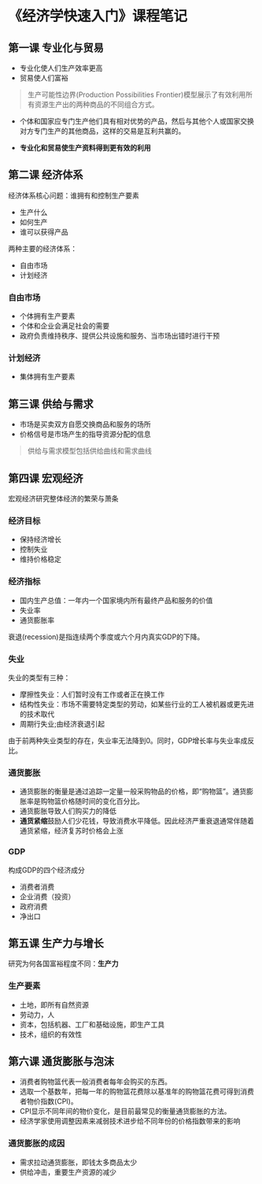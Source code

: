 # 《经济学快速入门》课程笔记

## 第一课 专业化与贸易
- 专业化使人们生产效率更高
- 贸易使人们富裕

> 生产可能性边界(Production Possibilities Frontier)模型展示了有效利用所有资源生产出的两种商品的不同组合方式。

- 个体和国家应专门生产他们具有相对优势的产品，然后与其他个人或国家交换对方专门生产的其他商品，这样的交易是互利共赢的。

- **专业化和贸易使生产资料得到更有效的利用**

## 第二课 经济体系

经济体系核心问题：谁拥有和控制生产要素

- 生产什么
- 如何生产
- 谁可以获得产品

两种主要的经济体系：

- 自由市场
- 计划经济
### 自由市场
- 个体拥有生产要素
- 个体和企业会满足社会的需要
- 政府负责维持秩序、提供公共设施和服务、当市场出错时进行干预
### 计划经济
- 集体拥有生产要素

## 第三课 供给与需求
- 市场是买卖双方自愿交换商品和服务的场所
- 价格信号是市场产生的指导资源分配的信息
> 供给与需求模型包括供给曲线和需求曲线

## 第四课 宏观经济
宏观经济研究整体经济的繁荣与萧条

### 经济目标
- 保持经济增长
- 控制失业
- 维持价格稳定

### 经济指标
- 国内生产总值：一年内一个国家境内所有最终产品和服务的价值
- 失业率
- 通货膨胀率

衰退(recession)是指连续两个季度或六个月内真实GDP的下降。

### 失业
失业的类型有三种：

- 摩擦性失业：人们暂时没有工作或者正在换工作
- 结构性失业：市场不需要特定类型的劳动，如某些行业的工人被机器或更先进的技术取代
- 周期行失业;由经济衰退引起

由于前两种失业类型的存在，失业率无法降到0。同时，GDP增长率与失业率成反比。

### 通货膨胀
- 通货膨胀的衡量是通过追踪一定量一般采购物品的价格，即“购物篮”。通货膨胀率是购物篮价格随时间的变化百分比。
- 通货膨胀导致人们购买力的降低
- **通货紧缩**鼓励人们少花钱，导致消费水平降低。因此经济严重衰退通常伴随着通货紧缩，经济复苏时价格会上涨

### GDP
构成GDP的四个经济成分
- 消费者消费
- 企业消费（投资）
- 政府消费
- 净出口

## 第五课 生产力与增长
研究为何各国富裕程度不同：**生产力**

### 生产要素
- 土地，即所有自然资源
- 劳动力，人
- 资本，包括机器、工厂和基础设施，即生产工具
- 技术，组织的有效性

## 第六课 通货膨胀与泡沫
- 消费者购物篮代表一般消费者每年会购买的东西。
- 选取一个基数年，把每一年的购物篮花费除以基准年的购物篮花费可得到消费者物价指数(CPI)。
- CPI显示不同年间的物价变化，是目前最常见的衡量通货膨胀的方法。
- 经济学家使用调整因素来减弱技术进步给不同年份的价格指数带来的影响

### 通货膨胀的成因
- 需求拉动通货膨胀，即钱太多商品太少
- 供给冲击，重要生产资源的减少